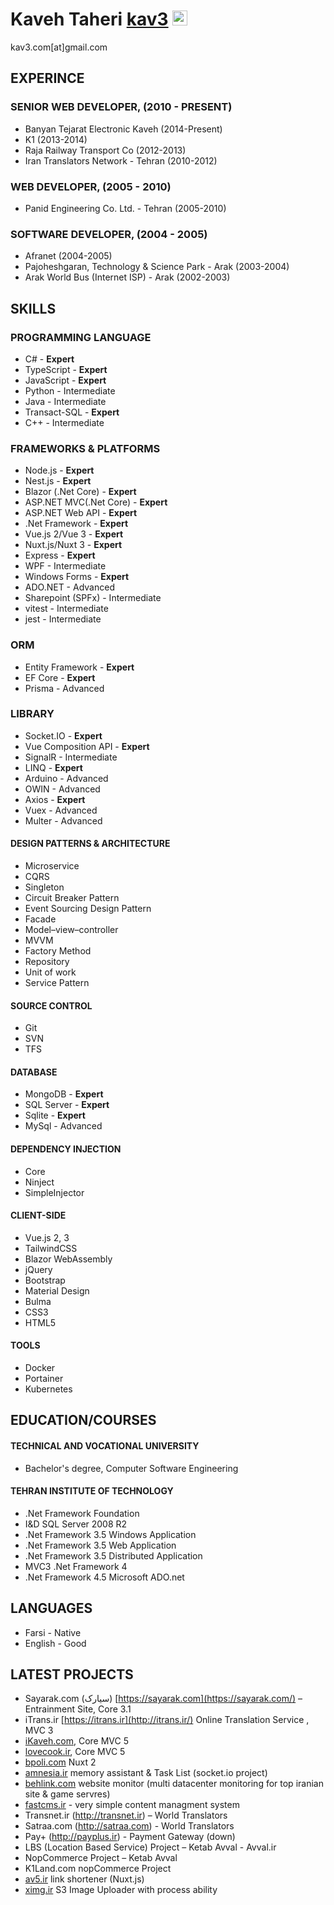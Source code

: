# Kaveh Taheri [kav3](https://kav3.com) [<img src="https://edent.github.io/SuperTinyIcons/images/svg/telegram.svg" width="24" title="Bitcoin">](https://t.me/kav3_com)
kav3.com[at]gmail.com 

## EXPERINCE
### SENIOR WEB DEVELOPER, (2010 - PRESENT)
- Banyan Tejarat Electronic Kaveh (2014-Present)
- K1 (2013-2014)
- Raja Railway Transport Co (2012-2013)
- Iran Translators Network - Tehran (2010-2012)

### WEB DEVELOPER, (2005 - 2010)
- Panid Engineering Co. Ltd. - Tehran (2005-2010)

### SOFTWARE DEVELOPER, (2004 - 2005)
- Afranet (2004-2005)
- Pajoheshgaran, Technology & Science Park - Arak (2003-2004)
- Arak World Bus (Internet ISP) - Arak (2002-2003)

## SKILLS
### PROGRAMMING LANGUAGE
- C# - **Expert**
- TypeScript - **Expert**
- JavaScript - **Expert**
- Python - Intermediate
- Java - Intermediate
- Transact-SQL - **Expert**
- C++ - Intermediate

### FRAMEWORKS & PLATFORMS
- Node.js - **Expert**
- Nest.js - **Expert**
- Blazor (.Net Core) - **Expert**
- ASP.NET MVC(.Net Core) - **Expert**
- ASP.NET Web API - **Expert**
- .Net Framework - **Expert**
- Vue.js 2/Vue 3 - **Expert**
- Nuxt.js/Nuxt 3 - **Expert**
- Express - **Expert**
- WPF - Intermediate
- Windows Forms - **Expert**
- ADO.NET - Advanced
- Sharepoint (SPFx) - Intermediate
- vitest - Intermediate
- jest - Intermediate

### ORM
- Entity Framework - **Expert**
- EF Core - **Expert**
- Prisma - Advanced

### LIBRARY
- Socket.IO - **Expert**
- Vue Composition API - **Expert**
- SignalR - Intermediate
- LINQ - **Expert**
- Arduino - Advanced
- OWIN - Advanced
- Axios - **Expert**
- Vuex - Advanced
- Multer - Advanced

#### DESIGN PATTERNS & ARCHITECTURE
- Microservice
- CQRS
- Singleton
- Circuit Breaker Pattern
- Event Sourcing Design Pattern
- Facade
- Model–view–controller
- MVVM
- Factory Method
- Repository
- Unit of work
- Service Pattern

#### SOURCE CONTROL
- Git
- SVN
- TFS

#### DATABASE
- MongoDB - **Expert**
- SQL Server - **Expert**
- Sqlite - **Expert**
- MySql - Advanced

#### DEPENDENCY INJECTION
- Core
- Ninject
- SimpleInjector

#### CLIENT-SIDE
- Vue.js 2, 3
- TailwindCSS
- Blazor WebAssembly
- jQuery
- Bootstrap
- Material Design
- Bulma
- CSS3
- HTML5

#### TOOLS
- Docker
- Portainer
- Kubernetes

## EDUCATION/COURSES
#### TECHNICAL AND VOCATIONAL UNIVERSITY
- Bachelor's degree, Computer Software Engineering

#### TEHRAN INSTITUTE OF TECHNOLOGY
- .Net Framework Foundation
- I&D SQL Server 2008 R2
- .Net Framework 3.5 Windows Application
- .Net Framework 3.5 Web Application
- .Net Framework 3.5 Distributed Application
- MVC3 .Net Framework 4
- .Net Framework 4.5 Microsoft ADO.net

## LANGUAGES
- Farsi - Native
- English - Good

## LATEST PROJECTS
- Sayarak.com (سیارک)  [https://sayarak.com](https://sayarak.com/) – Entrainment Site, Core 3.1
- iTrans.ir  [https://itrans.ir](http://itrans.ir/)  Online Translation Service , MVC 3
- [iKaveh.com](https://ikaveh.com/), Core MVC 5
- [lovecook.ir](https://lovecook.ir/), Core MVC 5
- [bpoli.com](https://bpoli.com/)  Nuxt 2
- [amnesia.ir](https://amnesia.ir/)  memory assistant & Task List (socket.io project)
- [behlink.com](https://behlink.ocm/) website monitor (multi datacenter monitoring for top iranian site & game servres)
- [fastcms.ir](https://fastcms.ir/)  - very simple content managment system
- Transnet.ir (http://transnet.ir) – World Translators
- Satraa.com (http://satraa.com) - World Translators
- Pay+ (http://payplus.ir) - Payment Gateway (down)
- LBS (Location Based Service) Project – Ketab Avval - Avval.ir
- NopCommerce Project – Ketab Avval
- K1Land.com nopCommerce Project
- [av5.ir](https://av5.ir/)  link shortener (Nuxt.js)
- [ximg.ir](https://ximg.ir/)  S3 Image Uploader with process ability
  
